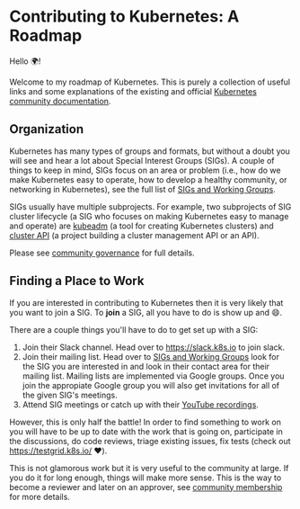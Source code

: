 # Contributing to Kubernetes: A Roadmap

Hello :earth_africa:!

Welcome to my roadmap of Kubernetes.
This is purely a collection of useful links and some explanations of the
existing and official
[Kubernetes community documentation](https://github.com/kubernetes/community).

## Organization

Kubernetes has many types of groups and formats, but without a doubt you will
see and hear a lot about Special Interest Groups (SIGs).
A couple of things to keep in mind, SIGs focus on an area or problem (i.e., how do
we make Kubernetes easy to operate, how to develop a healthy community, or
networking in Kubernetes), see the full list of
[SIGs and Working Groups](https://github.com/kubernetes/community/blob/master/sig-list.md).

SIGs usually have multiple subprojects.
For example, two subprojects of SIG cluster lifecycle (a SIG who focuses on
making Kubernetes easy to manage and operate) are
[kubeadm](https://github.com/kubernetes/kubeadm) (a tool for creating
Kubernetes clusters) and
[cluster API](https://github.com/kubernetes-sigs/cluster-api) (a project
building a cluster management API or an API).

Please see
[community governance](https://github.com/kubernetes/community#governance)
for full details.

## Finding a Place to Work

If you are interested in contributing to Kubernetes then it is very likely that
you want to join a SIG.
To **join** a SIG, all you have to do is show up and :smile:.

There are a couple things you'll have to do to get set up with a SIG:
1. Join their Slack channel. Head over to https://slack.k8s.io to join slack.
2. Join their mailing list. Head over to
  [SIGs and Working Groups](https://github.com/kubernetes/community/blob/master/sig-list.md)
  look for the SIG you are interested in and look in their contact area for
  their mailing list. Mailing lists are implemented via Google groups. Once you
  join the appropiate Google group you will also get invitations for all of the
  given SIG's meetings.
3. Attend SIG meetings or catch up with their
  [YouTube recordings](https://www.youtube.com/channel/UCZ2bu0qutTOM0tHYa_jkIwg).

However, this is only half the battle!
In order to find something to work on you will have to be up to date with the
work that is going on, participate in the discussions, do code reviews, triage
existing issues, fix tests (check out https://testgrid.k8s.io/ :heart:).

This is not glamorous work but it is very useful to the community at large.
If you do it for long enough, things will make more sense.
This is the way to become a reviewer and later on an approver, see
[community membership](https://github.com/kubernetes/community/blob/master/community-membership.md#community-membership)
for more details.
